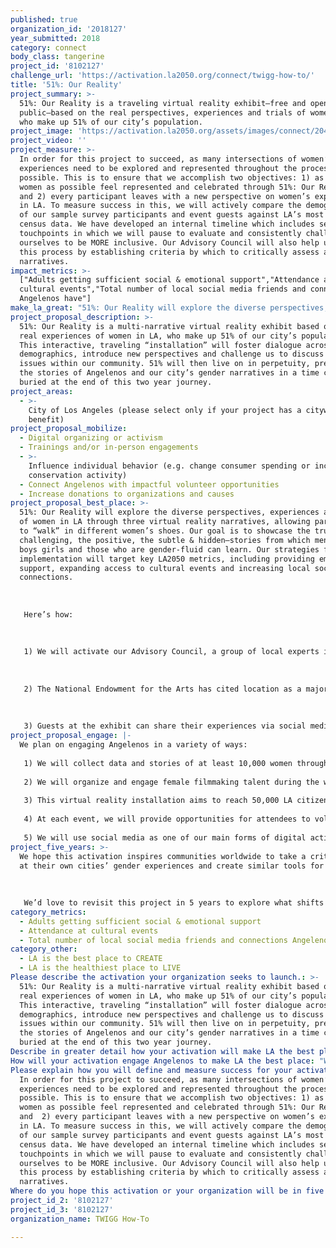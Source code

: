 ```yaml
---
published: true
organization_id: '2018127'
year_submitted: 2018
category: connect
body_class: tangerine
project_id: '8102127'
challenge_url: 'https://activation.la2050.org/connect/twigg-how-to/'
title: '51%: Our Reality'
project_summary: >-
  51%: Our Reality is a traveling virtual reality exhibit—free and open to the
  public—based on the real perspectives, experiences and trials of women in LA,
  who make up 51% of our city’s population.
project_image: 'https://activation.la2050.org/assets/images/connect/2048-wide/twigg-how-to.jpg'
project_video: ''
project_measure: >-
  In order for this project to succeed, as many intersections of women’s
  experiences need to be explored and represented throughout the process as
  possible. This is to ensure that we accomplish two objectives: 1) as many
  women as possible feel represented and celebrated through 51%: Our Reality,
  and 2) every participant leaves with a new perspective on women’s experiences
  in LA. To measure success in this, we will actively compare the demographics
  of our sample survey participants and event guests against LA’s most recent
  census data. We have developed an internal timeline which includes several
  touchpoints in which we will pause to evaluate and consistently challenge
  ourselves to be MORE inclusive. Our Advisory Council will also help us measure
  this process by establishing criteria by which to critically assess all our
  narratives.
impact_metrics: >-
  ["Adults getting sufficient social & emotional support","Attendance at
  cultural events","Total number of local social media friends and connections
  Angelenos have"]
make_la_great: "51%: Our Reality will explore the diverse perspectives, experiences and trials of women in LA through three virtual reality narratives, allowing participants to “walk” in different women’s shoes. Our goal is to showcase the true, the challenging, the positive, the subtle & hidden—stories from which men, women, boys girls and those who are gender-fluid can learn. Our strategies for implementation will target key LA2050 metrics, including providing emotional support, expanding access to cultural events and increasing local social media connections. \r\n \r\n \r\n \r\n Here’s how:\r\n \r\n \r\n \r\n 1) We will activate our Advisory Council, a group of local experts in gender, LGBTQ and race-related issues, to help us responsibly curate a variety of real experiences in our VR narratives. We will conduct a cross-sectional survey to collect data on the current social and emotional needs of women in LA across all demographics, and use these stories to impact our content. \r\n \r\n \r\n \r\n 2) The National Endowment for the Arts has cited location as a major barrier to arts attendance. (When Going Gets Tough: Barriers and Motivations Affecting Arts Attendance) The 51% exhibit will capitalize on VR’s transportability, hosting traveling exhibits throughout the LA metropolitan area in order to provide more communities with access to cultural events—particularly focusing on transportation-deserts and low-mobility populations such as retirement homes. The exhibit will also be free to all and a shortened experience will be available online.\r\n \r\n \r\n \r\n 3) Guests at the exhibit can share their experiences via social media, using the hashtag #51percentLA, which will be collated on a dedicated website for the exhibit. Additionally, citizens can visit the website and add their own experiences, photos, stories and strategies to make LA a better place for all women. All of these submissions will be collated into a time capsule for future Angelenos to explore LA’s current gender climate. Through this we will connect our city’s future and present."
project_proposal_description: >-
  51%: Our Reality is a multi-narrative virtual reality exhibit based on the
  real experiences of women in LA, who make up 51% of our city’s population.
  This interactive, traveling “installation” will foster dialogue across all
  demographics, introduce new perspectives and challenge us to discuss current
  issues within our community. 51% will then live on in perpetuity, preserving
  the stories of Angelenos and our city’s gender narratives in a time capsule
  buried at the end of this two year journey.
project_areas:
  - >-
    City of Los Angeles (please select only if your project has a citywide
    benefit)
project_proposal_mobilize:
  - Digital organizing or activism
  - Trainings and/or in-person engagements
  - >-
    Influence individual behavior (e.g. change consumer spending or increase
    conservation activity)
  - Connect Angelenos with impactful volunteer opportunities
  - Increase donations to organizations and causes
project_proposal_best_place: >-
  51%: Our Reality will explore the diverse perspectives, experiences and trials
  of women in LA through three virtual reality narratives, allowing participants
  to “walk” in different women’s shoes. Our goal is to showcase the true, the
  challenging, the positive, the subtle & hidden—stories from which men, women,
  boys girls and those who are gender-fluid can learn. Our strategies for
  implementation will target key LA2050 metrics, including providing emotional
  support, expanding access to cultural events and increasing local social media
  connections. 
   
   
   
   Here’s how:
   
   
   
   1) We will activate our Advisory Council, a group of local experts in gender, LGBTQ and race-related issues, to help us responsibly curate a variety of real experiences in our VR narratives. We will conduct a cross-sectional survey to collect data on the current social and emotional needs of women in LA across all demographics, and use these stories to impact our content. 
   
   
   
   2) The National Endowment for the Arts has cited location as a major barrier to arts attendance. (When Going Gets Tough: Barriers and Motivations Affecting Arts Attendance) The 51% exhibit will capitalize on VR’s transportability, hosting traveling exhibits throughout the LA metropolitan area in order to provide more communities with access to cultural events—particularly focusing on transportation-deserts and low-mobility populations such as retirement homes. The exhibit will also be free to all and a shortened experience will be available online.
   
   
   
   3) Guests at the exhibit can share their experiences via social media, using the hashtag #51percentLA, which will be collated on a dedicated website for the exhibit. Additionally, citizens can visit the website and add their own experiences, photos, stories and strategies to make LA a better place for all women. All of these submissions will be collated into a time capsule for future Angelenos to explore LA’s current gender climate. Through this we will connect our city’s future and present.
project_proposal_engage: |-
  We plan on engaging Angelenos in a variety of ways:
   
   1) We will collect data and stories of at least 10,000 women throughout Los Angeles during our cross-sectional survey. 
   
   2) We will organize and engage female filmmaking talent during the writing, production and editing of our VR films. We anticipate a crew totaling 500 locals. 
   
   3) This virtual reality installation aims to reach 50,000 LA citizens through an initial launch space that anyone can visit and 200 pop-up events in various communities throughout LA county. Participants can choose between three VR films that tackle different female perspectives, and discuss their reactions afterwards with other guests. 
   
   4) At each event, we will provide opportunities for attendees to volunteer and donate to women-oriented organizations in Los Angeles. Our goal is to encourage at least 500 people to donate or volunteer over the two year period. 
   
   5) We will use social media as one of our main forms of digital activation in order to make #51percentLA a viral and shareable hashtag in the community. Angelenos will be encouraged to join in the conversation online via our activation hub and Facebook group, where they can discuss opportunities to improve the female experience in Los Angeles, as well as contribute their experiences to our time capsule. We aim to employ Google Analytics and YouTube metrics to gather demographic data on our social media and digital engagement. We plan to engage at least 40,000 people in online participation.
project_five_years: >-
  We hope this activation inspires communities worldwide to take a critical look
  at their own cities’ gender experiences and create similar tools for empathy.
   
   
   
   We’d love to revisit this project in 5 years to explore what shifts have occurred that would change our city’s gender narratives.
category_metrics:
  - Adults getting sufficient social & emotional support
  - Attendance at cultural events
  - Total number of local social media friends and connections Angelenos have
category_other:
  - LA is the best place to CREATE
  - LA is the healthiest place to LIVE
Please describe the activation your organization seeks to launch.: >-
  51%: Our Reality is a multi-narrative virtual reality exhibit based on the
  real experiences of women in LA, who make up 51% of our city’s population.
  This interactive, traveling “installation” will foster dialogue across all
  demographics, introduce new perspectives and challenge us to discuss current
  issues within our community. 51% will then live on in perpetuity, preserving
  the stories of Angelenos and our city’s gender narratives in a time capsule
  buried at the end of this two year journey.
Describe in greater detail how your activation will make LA the best place?: "51%: Our Reality will explore the diverse perspectives, experiences and trials of women in LA through three virtual reality narratives, allowing participants to “walk” in different women’s shoes. Our goal is to showcase the true, the challenging, the positive, the subtle & hidden—stories from which men, women, boys girls and those who are gender-fluid can learn. Our strategies for implementation will target key LA2050 metrics, including providing emotional support, expanding access to cultural events and increasing local social media connections. \r\n\r\nHere’s how:\r\n\r\n1) We will activate our Advisory Council, a group of local experts in gender, LGBTQ and race-related issues, to help us responsibly curate a variety of real experiences in our VR narratives. We will conduct a cross-sectional survey to collect data on the current social and emotional needs of women in LA across all demographics, and use these stories to impact our content. \r\n\r\n2) The National Endowment for the Arts has cited location as a major barrier to arts attendance. (When Going Gets Tough: Barriers and Motivations Affecting Arts Attendance) The 51% exhibit will capitalize on VR’s transportability, hosting traveling exhibits throughout the LA metropolitan area in order to provide more communities with access to cultural events—particularly focusing on transportation-deserts and low-mobility populations such as retirement homes. The exhibit will also be free to all and a shortened experience will be available online.\r\n\r\n3) Guests at the exhibit can share their experiences via social media, using the hashtag #51percentLA, which will be collated on a dedicated website for the exhibit. Additionally, citizens can visit the website and add their own experiences, photos, stories and strategies to make LA a better place for all women. All of these submissions will be collated into a time capsule for future Angelenos to explore LA’s current gender climate. Through this we will connect our city’s future and present. \r\n"
How will your activation engage Angelenos to make LA the best place: "We plan on engaging Angelenos in a variety of ways:\r\n1) We will collect data and stories of at least 10,000 women throughout Los Angeles during our cross-sectional survey. \r\n2) We will organize and engage female filmmaking talent during the writing, production and editing of our VR films. We anticipate a crew totaling 500 locals. \r\n3) This virtual reality installation aims to reach 50,000 LA citizens through an initial launch space that anyone can visit and 200 pop-up events in various communities throughout LA county. Participants can choose between three VR films that tackle different female perspectives, and discuss their reactions afterwards with other guests.  \r\n4) At each event, we will provide opportunities for attendees to volunteer and donate to women-oriented organizations in Los Angeles. Our goal is to encourage at least 500 people to donate or volunteer over the two year period. \r\n5) We will use social media as one of our main forms of digital activation in order to make #51percentLA a viral and shareable hashtag in the community. Angelenos will be encouraged to join in the conversation online via our activation hub and Facebook group, where they can discuss opportunities to improve the female experience in Los Angeles, as well as contribute their experiences to our time capsule. We aim to employ Google Analytics and YouTube metrics to gather demographic data on our social media and digital engagement. We plan to engage at least 40,000 people in online participation.  "
Please explain how you will define and measure success for your activation.: >-
  In order for this project to succeed, as many intersections of women’s
  experiences need to be explored and represented throughout the process as
  possible. This is to ensure that we accomplish two objectives: 1) as many
  women as possible feel represented and celebrated through 51%: Our Reality,
  and  2) every participant leaves with a new perspective on women’s experiences
  in LA. To measure success in this, we will actively compare the demographics
  of our sample survey participants and event guests against LA’s most recent
  census data. We have developed an internal timeline which includes several
  touchpoints in which we will pause to evaluate and consistently challenge
  ourselves to be MORE inclusive. Our Advisory Council will also help us measure
  this process by establishing criteria by which to critically assess all our
  narratives.
Where do you hope this activation or your organization will be in five years?: "We hope this activation inspires communities worldwide to take a critical look at their own cities’ gender experiences and create similar tools for empathy.\r\n\r\nWe’d love to revisit this project in 5 years to explore what shifts have occurred that would change our city’s gender narratives. \r\n"
project_id_2: '8102127'
project_id_3: '8102127'
organization_name: TWIGG How-To

---
```

